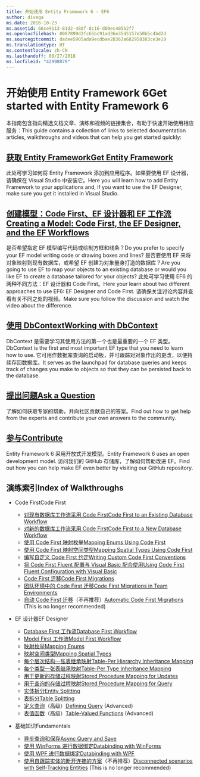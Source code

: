 ```yaml
---
title: 开始使用 Entity Framework 6 - EF6
author: divega
ms.date: 2016-10-23
ms.assetid: 66ce9113-81d2-480f-8c16-d00ec405b2f7
ms.openlocfilehash: 0087899d2fc65bc91ad36e35d5157e50b5c4bd2d
ms.sourcegitcommit: dadee5905ada9ecdbae28363a682950383ce3e10
ms.translationtype: HT
ms.contentlocale: zh-CN
ms.lasthandoff: 08/27/2018
ms.locfileid: "42998079"
---
```

# <a name="get-started-with-entity-framework-6"></a><span data-ttu-id="a3e6b-102">开始使用 Entity Framework 6</span><span class="sxs-lookup"><span data-stu-id="a3e6b-102">Get started with Entity Framework 6</span></span>

<span data-ttu-id="a3e6b-103">本指南包含指向精选文档文章、演练和视频的链接集合，有助于快速开始使用相应服务：</span><span class="sxs-lookup"><span data-stu-id="a3e6b-103">This guide contains a collection of links to selected documentation articles, walkthroughs and videos that can help you get started quickly:</span></span>

## <a name="get-entity-frameworkef6fundamentalsinstallmd"></a>[<span data-ttu-id="a3e6b-104">获取 Entity Framework</span><span class="sxs-lookup"><span data-stu-id="a3e6b-104">Get Entity Framework</span></span>](~/ef6/fundamentals/install.md)
<span data-ttu-id="a3e6b-105">此处可学习如何将 Entity Framework 添加到应用程序。如果要使用 EF 设计器，请确保在 Visual Studio 中安装它。</span><span class="sxs-lookup"><span data-stu-id="a3e6b-105">Here you will learn how to add Entity Framework to your applications and, if you want to use the EF Designer, make sure you get it installed in Visual Studio.</span></span>

## <a name="creating-a-model-code-first-the-ef-designer-and-the-ef-workflowsef6modelingindexmd"></a>[<span data-ttu-id="a3e6b-106">创建模型：Code First、EF 设计器和 EF 工作流</span><span class="sxs-lookup"><span data-stu-id="a3e6b-106">Creating a Model: Code First, the EF Designer, and the EF Workflows</span></span>](~/ef6/modeling/index.md)
<span data-ttu-id="a3e6b-107">是否希望指定 EF 模型编写代码或绘制方框和线条？</span><span class="sxs-lookup"><span data-stu-id="a3e6b-107">Do you prefer to specify your EF model writing code or drawing boxes and lines?</span></span>
<span data-ttu-id="a3e6b-108">是否要使用 EF 来将对象映射到现有数据库，或希望 EF 创建为对象量身打造的数据库？</span><span class="sxs-lookup"><span data-stu-id="a3e6b-108">Are you going to use EF to map your objects to an existing database or would you like EF to create a database tailored for your objects?</span></span>
<span data-ttu-id="a3e6b-109">此处可学习使用 EF6 的两种不同方法：EF 设计器和 Code First。</span><span class="sxs-lookup"><span data-stu-id="a3e6b-109">Here your learn about two different approaches to use EF6: EF Designer and Code First.</span></span>
<span data-ttu-id="a3e6b-110">请确保关注讨论内容并查看有关不同之处的视频。</span><span class="sxs-lookup"><span data-stu-id="a3e6b-110">Make sure you follow the discussion and watch the video about the difference.</span></span>

## <a name="working-with-dbcontextef6fundamentalsworking-with-dbcontextmd"></a>[<span data-ttu-id="a3e6b-111">使用 DbContext</span><span class="sxs-lookup"><span data-stu-id="a3e6b-111">Working with DbContext</span></span>](~/ef6/fundamentals/working-with-dbcontext.md)
<span data-ttu-id="a3e6b-112">DbContext 是需要学习其使用方法的第一个也是最重要的一个 EF 类型。</span><span class="sxs-lookup"><span data-stu-id="a3e6b-112">DbContext is the first and most important EF type that you need to learn how to use.</span></span> <span data-ttu-id="a3e6b-113">它可用作数据库查询的启动板，并可跟踪对对象作出的更改，以便持续存回数据库。</span><span class="sxs-lookup"><span data-stu-id="a3e6b-113">It serves as the launchpad for database queries and keeps track of changes you make to objects so that they can be persisted back to the database.</span></span>

## <a name="ask-a-questionef6resourcesget-helpmd"></a>[<span data-ttu-id="a3e6b-114">提出问题</span><span class="sxs-lookup"><span data-stu-id="a3e6b-114">Ask a Question</span></span>](~/ef6/resources/get-help.md)
<span data-ttu-id="a3e6b-115">了解如何获取专家的帮助，并向社区贡献自己的答案。</span><span class="sxs-lookup"><span data-stu-id="a3e6b-115">Find out how to get help from the experts and contribute your own answers to the community.</span></span>

## <a name="contributehttpgithubcomaspnetentityframework6"></a>[<span data-ttu-id="a3e6b-116">参与</span><span class="sxs-lookup"><span data-stu-id="a3e6b-116">Contribute</span></span>](http://github.com/aspnet/EntityFramework6/)
<span data-ttu-id="a3e6b-117">Entity Framework 6 采用开放式开发模型。</span><span class="sxs-lookup"><span data-stu-id="a3e6b-117">Entity Framework 6 uses an open development model.</span></span> <span data-ttu-id="a3e6b-118">访问我们的 GitHub 存储库，了解如何帮助改进 EF。</span><span class="sxs-lookup"><span data-stu-id="a3e6b-118">Find out how you can help make EF even better by visiting our GitHub repository.</span></span>

## <a name="index-of-walkthroughs"></a><span data-ttu-id="a3e6b-119">演练索引</span><span class="sxs-lookup"><span data-stu-id="a3e6b-119">Index of Walkthroughs</span></span>

- <span data-ttu-id="a3e6b-120">Code First</span><span class="sxs-lookup"><span data-stu-id="a3e6b-120">Code First</span></span>
  - [<span data-ttu-id="a3e6b-121">对现有数据库工作流采用 Code First</span><span class="sxs-lookup"><span data-stu-id="a3e6b-121">Code First to an Existing Database Workflow</span></span>](~/ef6/modeling/code-first/workflows/existing-database.md)
  - [<span data-ttu-id="a3e6b-122">对新的数据库工作流采用 Code First</span><span class="sxs-lookup"><span data-stu-id="a3e6b-122">Code First to a New Database Workflow</span></span>](~/ef6/modeling/code-first/workflows/new-database.md)
  - [<span data-ttu-id="a3e6b-123">使用 Code First 映射枚举</span><span class="sxs-lookup"><span data-stu-id="a3e6b-123">Mapping Enums Using Code First</span></span>](~/ef6/modeling/code-first/data-types/enums.md)
  - [<span data-ttu-id="a3e6b-124">使用 Code First 映射空间类型</span><span class="sxs-lookup"><span data-stu-id="a3e6b-124">Mapping Spatial Types Using Code First</span></span>](~/ef6/modeling/code-first/data-types/spatial.md)
  - [<span data-ttu-id="a3e6b-125">编写自定义 Code First 约定</span><span class="sxs-lookup"><span data-stu-id="a3e6b-125">Writing Custom Code First Conventions</span></span>](~/ef6/modeling/code-first/conventions/custom.md)
  - [<span data-ttu-id="a3e6b-126">将 Code First Fluent 配置与 Visual Basic 配合使用</span><span class="sxs-lookup"><span data-stu-id="a3e6b-126">Using Code First Fluent Configuration with Visual Basic</span></span>](~/ef6/modeling/code-first/fluent/vb.md)
  - [<span data-ttu-id="a3e6b-127">Code First 迁移</span><span class="sxs-lookup"><span data-stu-id="a3e6b-127">Code First Migrations</span></span>](~/ef6/modeling/code-first/migrations/index.md)
  - [<span data-ttu-id="a3e6b-128">团队环境中的 Code First 迁移</span><span class="sxs-lookup"><span data-stu-id="a3e6b-128">Code First Migrations in Team Environments</span></span>](~/ef6/modeling/code-first/migrations/teams.md)
  - <span data-ttu-id="a3e6b-129">[自动 Code First 迁移](~/ef6/modeling/code-first/migrations/automatic.md)（不再推荐）</span><span class="sxs-lookup"><span data-stu-id="a3e6b-129">[Automatic Code First Migrations](~/ef6/modeling/code-first/migrations/automatic.md) (This is no longer recommended)</span></span>

- <span data-ttu-id="a3e6b-130">EF 设计器</span><span class="sxs-lookup"><span data-stu-id="a3e6b-130">EF Designer</span></span>
  - [<span data-ttu-id="a3e6b-131">Database First 工作流</span><span class="sxs-lookup"><span data-stu-id="a3e6b-131">Database First Workflow</span></span>](~/ef6/modeling/designer/workflows/database-first.md)
  - [<span data-ttu-id="a3e6b-132">Model First 工作流</span><span class="sxs-lookup"><span data-stu-id="a3e6b-132">Model First Workflow</span></span>](~/ef6/modeling/designer/workflows/model-first.md)
  - [<span data-ttu-id="a3e6b-133">映射枚举</span><span class="sxs-lookup"><span data-stu-id="a3e6b-133">Mapping Enums</span></span>](~/ef6/modeling/designer/data-types/enums.md)
  - [<span data-ttu-id="a3e6b-134">映射空间类型</span><span class="sxs-lookup"><span data-stu-id="a3e6b-134">Mapping Spatial Types</span></span>](~/ef6/modeling/designer/data-types/spatial.md)
  - [<span data-ttu-id="a3e6b-135">每个层次结构一张表继承映射</span><span class="sxs-lookup"><span data-stu-id="a3e6b-135">Table-Per Hierarchy Inheritance Mapping</span></span>](~/ef6/modeling/designer/inheritance/tph.md)
  - [<span data-ttu-id="a3e6b-136">每个类型一张表继承映射</span><span class="sxs-lookup"><span data-stu-id="a3e6b-136">Table-Per Type Inheritance Mapping</span></span>](~/ef6/modeling/designer/inheritance/tpt.md)
  - [<span data-ttu-id="a3e6b-137">用于更新的存储过程映射</span><span class="sxs-lookup"><span data-stu-id="a3e6b-137">Stored Procedure Mapping for Updates</span></span>](~/ef6/modeling/designer/stored-procedures/cud.md)
  - [<span data-ttu-id="a3e6b-138">用于查询的存储过程映射</span><span class="sxs-lookup"><span data-stu-id="a3e6b-138">Stored Procedure Mapping for Query</span></span>](~/ef6/modeling/designer/stored-procedures/query.md)
  - [<span data-ttu-id="a3e6b-139">实体拆分</span><span class="sxs-lookup"><span data-stu-id="a3e6b-139">Entity Splitting</span></span>](~/ef6/modeling/designer/entity-splitting.md)
  - [<span data-ttu-id="a3e6b-140">表拆分</span><span class="sxs-lookup"><span data-stu-id="a3e6b-140">Table Splitting</span></span>](~/ef6/modeling/designer/table-splitting.md)
  - <span data-ttu-id="a3e6b-141">[定义查询](~/ef6/modeling/designer/advanced/defining-query.md)（高级）</span><span class="sxs-lookup"><span data-stu-id="a3e6b-141">[Defining Query](~/ef6/modeling/designer/advanced/defining-query.md) (Advanced)</span></span>
  - <span data-ttu-id="a3e6b-142">[表值函数](~/ef6/modeling/designer/advanced/tvfs.md)（高级）</span><span class="sxs-lookup"><span data-stu-id="a3e6b-142">[Table-Valued Functions](~/ef6/modeling/designer/advanced/tvfs.md) (Advanced)</span></span>

- <span data-ttu-id="a3e6b-143">基础知识</span><span class="sxs-lookup"><span data-stu-id="a3e6b-143">Fundamentals</span></span>
  - [<span data-ttu-id="a3e6b-144">异步查询和保存</span><span class="sxs-lookup"><span data-stu-id="a3e6b-144">Async Query and Save</span></span>](~/ef6/fundamentals/async.md)
  - [<span data-ttu-id="a3e6b-145">使用 WinForms 进行数据绑定</span><span class="sxs-lookup"><span data-stu-id="a3e6b-145">Databinding with WinForms</span></span>](~/ef6/fundamentals/databinding/winforms.md)
  - [<span data-ttu-id="a3e6b-146">使用 WPF 进行数据绑定</span><span class="sxs-lookup"><span data-stu-id="a3e6b-146">Databinding with WPF</span></span>](~/ef6/fundamentals/databinding/wpf.md)
  - <span data-ttu-id="a3e6b-147">[使用自跟踪实体的断开连接的方案](~/ef6/fundamentals/disconnected-entities/self-tracking-entities/walkthrough.md)（不再推荐）</span><span class="sxs-lookup"><span data-stu-id="a3e6b-147">[Disconnected scenarios with Self-Tracking Entities](~/ef6/fundamentals/disconnected-entities/self-tracking-entities/walkthrough.md) (This is no longer recommended)</span></span>
